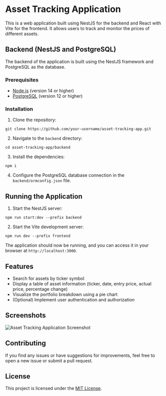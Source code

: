 # Asset Tracking Application

This is a web application built using NestJS for the backend and React with Vite for the frontend. It allows users to track and monitor the prices of different assets.

## Backend (NestJS and PostgreSQL)

The backend of the application is built using the NestJS framework and PostgreSQL as the database.

### Prerequisites

- [Node.js](https://nodejs.org/) (version 14 or higher)
- [PostgreSQL](https://www.postgresql.org/) (version 12 or higher)

### Installation

1. Clone the repository:
```
git clone https://github.com/your-username/asset-tracking-app.git
```

2. Navigate to the `backend` directory:
```
cd asset-tracking-app/backend
```

3. Install the dependencies:
```
npm i 
```

4. Configure the PostgreSQL database connection in the `backend/ormconfig.json` file.

## Running the Application

1. Start the NestJS server:

```
npm run start:dev --prefix backend
``` 

2. Start the Vite development server:
```
npm run dev --prefix frontend
```

The application should now be running, and you can access it in your browser at `http://localhost:3000`.

## Features

- Search for assets by ticker symbol
- Display a table of asset information (ticker, date, entry price, actual price, percentage change)
- Visualize the portfolio breakdown using a pie chart
- (Optional) Implement user authentication and authorization

## Screenshots

![Asset Tracking Application Screenshot](screenshot.png)

## Contributing

If you find any issues or have suggestions for improvements, feel free to open a new issue or submit a pull request.

## License

This project is licensed under the [MIT License](LICENSE).
